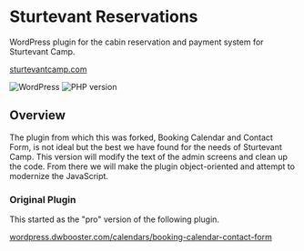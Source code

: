 # Sturtevant Reservations

WordPress plugin for the cabin reservation and payment system for Sturtevant Camp.

[sturtevantcamp.com](http://sturtevantcamp.com/)

![WordPress](https://img.shields.io/wordpress/v/akismet.svg?style=flat-square)
![PHP version](https://img.shields.io/php-eye/symfony/symfony.svg?style=flat-square)

## Overview

The plugin from which this was forked, Booking Calendar and Contact Form, is not ideal but the best we have found for the needs of Sturtevant Camp. This version will modify the text of the admin screens and clean up the code. From there we will make the plugin object-oriented and attempt to modernize the JavaScript.

### Original Plugin

This started as the "pro" version of the following plugin.

[wordpress.dwbooster.com/calendars/booking-calendar-contact-form](http://wordpress.dwbooster.com/calendars/booking-calendar-contact-form)